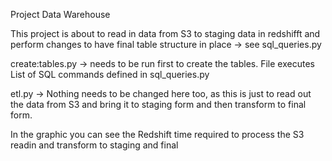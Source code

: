 Project Data Warehouse

This project is about to read in data from S3 to staging data in redshifft and perform changes to have final table structure in place -> see sql_queries.py

create:tables.py -> needs to be run first to create the tables. File executes List of SQL commands defined in sql_queries.py

etl.py -> Nothing needs to be changed here too, as this is just to read out the data from S3 and bring it to staging form and then transform to final form.

In the graphic you can see the Redshift time required to process the S3 readin and transform to staging and final

